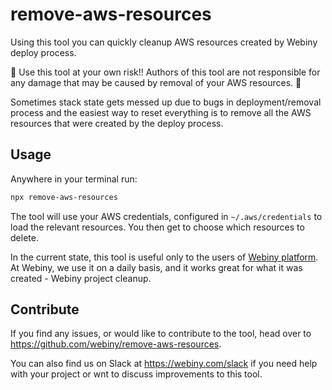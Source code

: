 # remove-aws-resources

Using this tool you can quickly cleanup AWS resources created by Webiny deploy process.

🚨 Use this tool at your own risk!! Authors of this tool are not responsible for any damage that may be caused by removal of your AWS resources. 🚨

Sometimes stack state gets messed up due to bugs in deployment/removal process and the easiest way to reset everything is to remove all the AWS resources that were created by the deploy process.

## Usage

Anywhere in your terminal run:

```bash
npx remove-aws-resources
```

The tool will use your AWS credentials, configured in `~/.aws/credentials` to load the relevant resources. You then get to choose which resources to delete.


In the current state, this tool is useful only to the users of [Webiny platform](https://www.webiny.com/). At Webiny, we use it on a daily basis, and it works great for what it was created - Webiny project cleanup.

## Contribute

If you find any issues, or would like to contribute to the tool, head over to https://github.com/webiny/remove-aws-resources. 

You can also find us on Slack at https://webiny.com/slack if you need help with your project or wnt to discuss improvements to this tool.
